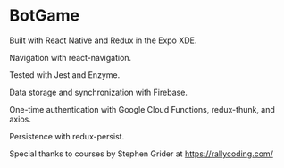 # BotGame

Built with React Native and Redux in the Expo XDE.

Navigation with react-navigation.

Tested with Jest and Enzyme.

Data storage and synchronization with Firebase.

One-time authentication with Google Cloud Functions, redux-thunk, and axios.

Persistence with redux-persist.

Special thanks to courses by Stephen Grider at https://rallycoding.com/
